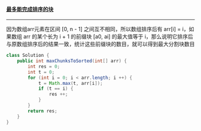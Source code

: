 #### <a href="https://leetcode.cn/problems/max-chunks-to-make-sorted/">最多能完成排序的块</a>

-------------

因为数组arr元素在区间 [0, n - 1] 之间互不相同，所以数组排序后有 arr[i] = i，如果数组 arr 的某个长为 i + 1 的前缀块 [a0, ai] 的最大值等于 i，那么说明它排序后与原数组排序后的结果一致，统计这些前缀块的数目，就可以得到最大分割块数目

```java
class Solution {
    public int maxChunksToSorted(int[] arr) {
        int res = 0;
        int t = 0;
        for (int i = 0; i < arr.length; i ++) {
            t = Math.max(t, arr[i]);
            if (t == i) {
                res ++;
            }
        }
        return res;
    }
}
```

